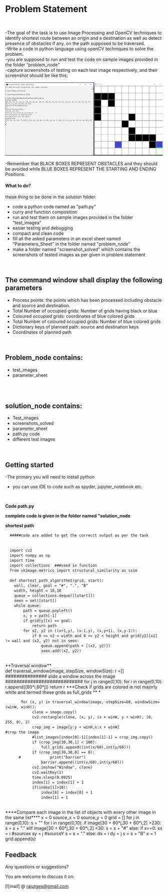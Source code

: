 <div align="center">
  
  <br/>
 
 
</div>





# Problem Statement



<br/>

-The goal of the task is to use Image Processing and OpenCV techniques to identify shortest route between an origin and a destination as well as detect presence of obstacles if any, on the path supposed to be traversed.
<br/>
-Write a code in python language using openCV techniques to solve the problem.
<br/>
-you are supposed to run and test the code  on sample images provided in the folder “problem_node"
<br/>
-capture screenshots of testing on each test image respectively, and their screenshot should be like this:
<br/>

 <img src="https://github.com/rajutges/SHORTEST-PATH/blob/main/solution_node/Screenshots_solved/path_3.png"/>

-Remember that BLACK BOXES REPRESENT OBSTACLES and they should be avoided while BLUE BOXES REPRESENT THE STARTING AND ENDING Positions.
<br/>

#### What to do?

these thing to be done in the solution folder:

 - code a python code named as "path.py"
 - curry and function composition
 - run and test them on sample images provided in the folder “test_images"
 - easier testing and debugging
 - compact and clean code
 - fill all the asked parameters in an excel sheet named “Parameters_Sheet” in the folder named "problem_node"
 - make a folder named "screenshot_solved" which contains the screenshots of tested images as per given in problem statement
 
<br/>

## The command window shall display the following parameters
- Process points: the points which has been processed including obstacle and source and destination.
- Total Number of occupied grids: Number of grids having black or blue 
- Coloured occupied grids: coordinates of blue colored grids
- Total Number of coloured occupied grids: Number of blue colored grids
- Dictionary keys of planned path: source and destination keys
- Coordinates of planned path

<br/>

## Problem_node contains:
- test_images
- parameter_sheet
<br/>
<br/>

## solution_node contains:
- Test_images
- screenshots_solved
- parameter_sheet
- path.py code
- different test images

<br/>



## Getting started
-The primary you will need to install python 
- you can use IDE to code such as spyder, jupyter_notebook etc.

<br/>


**Code path.py**

**complete code is given in the folder named "solution_node**

**shortest path**

      #####code are added to get the correcct output as per the task


      import cv2
      import numpy as np
      import time
      import collections  ###used in function
      from skimage.metrics import structural_similarity as ssim

      def shortest_path_algorithm1(grid, start):   
        wall, clear, goal = "#", ".", "B"
        width, height = 10,10
        queue = collections.deque([[start]])
        seen = set([start])
        while queue:
            path = queue.popleft()
            x, y = path[-1]
            if grid[y][x] == goal:
                return path
            for x2, y2 in ((x+1,y), (x-1,y), (x,y+1), (x,y-1)):
                if 0 <= x2 < width and 0 <= y2 < height and grid[y2][x2] != wall and (x2, y2) not in seen:
                    queue.append(path + [(x2, y2)])
                    seen.add((x2, y2))



<br/>
**Traversal window**
<br/>
          def traversal_window(image, stepSize, windowSize):
            r =[]
            ###############  slide a window across the image      ############################
            for j in range(0,10):
                for i in range(0,10):
                    r.append((60*i,60*j))
            return r
 ***Check if grids are colored ie not majorly white and termed these grids as full_grids **  *   
           
           for (x, y) in traversal_window(image, stepSize=60, windowSize=(winW, winH)):
                clone = image.copy()
                cv2.rectangle(clone, (x, y), (x + winW, y + winH), (0, 255, 0), 2)
                crop_img = image[y:y + winH,x:x + winW]                 #crop the image
                #list_images[index[0]-1][index[1]-1] = crop_img.copy()
                if (crop_img[30,30,1] < 100):
                    full_grids.append((int(x/60),int(y/60)))
                if (crop_img[30,30,0] == 0):
          #             print("barrier")
                    barrier.append((int(x/60),int(y/60)))
                cv2.imshow("Window", clone)
                cv2.waitKey(1)
                time.sleep(0.0025)
                index[1] = index[1] + 1                            
                if(index[1]>10):
                    index[0] = index[0] + 1
                    index[1] = 1







     




     
<br/>
  ****Compare each image in the list of objects with every other image in the same list****
        x = 0
        source_x = 0
        source_y = 0
        grid = []
        for j in range(0,10):
            s = ""
            for i in range(0,10):
                if image[30 + 60*j,30 + 60*i,2] >230:
                    s = s + "."
                elif image[30 + 60*j,30 + 60*i,2] <30:
                    s = s + "#"
                else:
                    if x==0:
                       sx = i #sourcex
                       sy = j #sourceY
                       s = s + "."
                    else:
                       dx = i
                       dy = j
                       s = s + "B"
                    x = 1
            grid.append(s)




     



     



  

<br/>



## Feedback 
Any questions or suggestions?

You are welcome to discuss it on:

[![mail] @ rajutges@gmail.com

<br/>
<br/>


